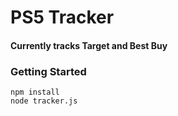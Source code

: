 # PS5 Tracker
#### Currently tracks Target and Best Buy


### Getting Started
```
npm install
node tracker.js
```

